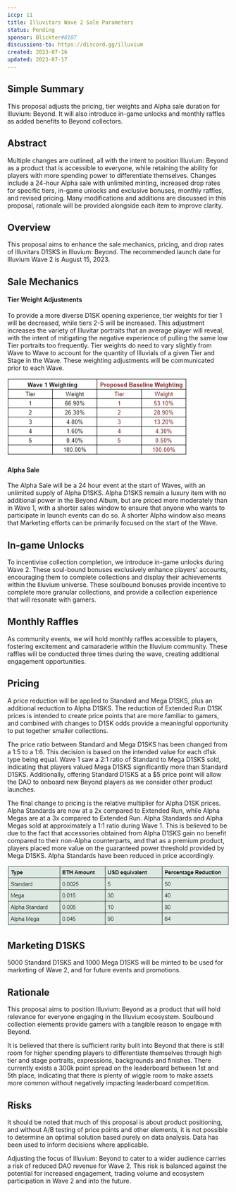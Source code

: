 ```yaml
---
iccp: 11
title: Illuvitars Wave 2 Sale Parameters
status: Pending
sponsor: Blickter#8107
discussions-to: https://discord.gg/illuvium
created: 2023-07-16
updated: 2023-07-17
---
```


## Simple Summary
This proposal adjusts the pricing, tier weights and Alpha sale duration for Illuvium: Beyond. It will also introduce in-game unlocks and monthly raffles as added benefits to Beyond collectors.

## Abstract
Multiple changes are outlined, all with the intent to position Illuvium: Beyond as a product that is accessible to everyone, while retaining the ability for players with more spending power to differentiate themselves. Changes include a 24-hour Alpha sale with unlimited minting, increased drop rates for specific tiers, in-game unlocks and exclusive bonuses, monthly raffles, and revised pricing. Many modifications and additions are discussed in this proposal, rationale will be provided alongside each item to improve clarity.

## Overview
This proposal aims to enhance the sale mechanics, pricing, and drop rates of Illuvitars D1SKS in Illuvium: Beyond. The recommended launch date for Illuvium Wave 2 is August 15, 2023.

## Sale Mechanics

#### Tier Weight Adjustments
To provide a more diverse D1SK opening experience, tier weights for tier 1 will be decreased, while tiers 2-5 will be increased. This adjustment increases the variety of Illuvitar portraits that an average player will reveal, with the intent of mitigating the negative experience of pulling the same low Tier portraits too frequently. Tier weights do need to vary slightly from Wave to Wave to account for the quantity of Illuvials of a given Tier and Stage in the Wave. These weighting adjustments will be communicated prior to each Wave.

![Table1](../assets/iccp-11/table1.png)

#### Alpha Sale
The Alpha Sale will be a 24 hour event at the start of Waves, with an unlimited supply of Alpha D1SKS. Alpha D1SKS remain a luxury item with no additional power in the Beyond Album, but are priced more moderately than in Wave 1, with a shorter sales window to ensure that anyone who wants to participate in launch events can do so. A shorter Alpha window also means that Marketing efforts can be primarily focused on the start of the Wave.

## In-game Unlocks
To incentivise collection completion, we introduce in-game unlocks during Wave 2. These soul-bound bonuses exclusively enhance players' accounts, encouraging them to complete collections and display their achievements within the Illuvium universe. These soulbound bonuses provide incentive to complete more granular collections, and provide a collection experience that will resonate with gamers.

## Monthly Raffles
As community events, we will hold monthly raffles accessible to players, fostering excitement and camaraderie within the Illuvium community. These raffles will be conducted three times during the wave, creating additional engagement opportunities.

## Pricing
A price reduction will be applied to Standard and Mega D1SKS, plus an additional reduction to Alpha D1SKS. The reduction of Extended Run D1SK prices is intended to create price points that are more familiar to gamers, and combined with changes to D1SK odds provide a meaningful opportunity to put together smaller collections. 

The price ratio between Standard and Mega D1SKS has been changed from a 1:5 to a 1:6. This decision is based on the intended value for each d1sk type being equal. Wave 1 saw a 2:1 ratio of Standard to Mega D1SKS sold, indicating that players valued Mega D1SKS significantly more than Standard D1SKS. Additionally, offering Standard D1SKS at a $5 price point will allow the DAO to onboard new Beyond players as we consider other product launches.

The final change to pricing is the relative multiplier for Alpha D1SK prices. Alpha Standards are now at a 2x compared to Extended Run, while Alpha Megas are at a 3x compared to Extended Run. Alpha Standards and Alpha Megas sold at approximately a 1:1 ratio during Wave 1. This is believed to be due to the fact that accessories obtained from Alpha D1SKS gain no benefit compared to their non-Alpha counterparts, and that as a premium product, players placed more value on the guaranteed power threshold provided by Mega D1SKS. Alpha Standards have been reduced in price accordingly.



![Table2](../assets/iccp-11/table2.png)


## Marketing D1SKS 
5000 Standard D1SKS and 1000 Mega D1SKS will be minted to be used for marketing of Wave 2, and for future events and promotions.

## Rationale
This proposal aims to position Illuvium: Beyond as a product that will hold relevance for everyone engaging in the Illuvium ecosystem. Soulbound collection elements provide gamers with a tangible reason to engage with Beyond. 

It is believed that there is sufficient rarity built into Beyond that there is still room for higher spending players to differentiate themselves through high tier and stage portraits, expressions, backgrounds and finishes. There currently exists a 300k point spread on the leaderboard between 1st and 5th place, indicating that there is plenty of wiggle room to make assets more common without negatively impacting leaderboard competition.

## Risks
It should be noted that much of this proposal is about product positioning, and without A/B testing of price points and other elements, it is not possible to determine an optimal solution based purely on data analysis. Data has been used to inform decisions where applicable.

Adjusting the focus of Illuvium: Beyond to cater to a wider audience carries a risk of reduced DAO revenue for Wave 2. This risk is balanced against the potential for increased engagement, trading volume and ecosystem participation in Wave 2 and into the future.
